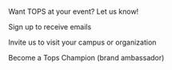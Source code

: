 Want TOPS at your event? Let us know!

Sign up to receive emails  

Invite us to visit your campus or organization 

Become a Tops Champion (brand ambassador) 
